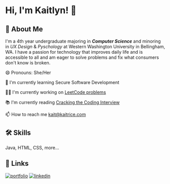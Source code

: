 
# Hi, I'm Kaitlyn! 👋


## 🚀 About Me
I'm a 4th year undergraduate majoring in ___Computer Science___ and minoring in _UX Design_ & _Pyschology_ at Western Washington University in Bellingham, WA.
I have a passion for technology that improves daily life and is accessible to all and am eager to solve problems and fix what consumers don't know is broken.

😄 Pronouns: She/Her

🧠 I'm currently learning Secure Software Development

👩‍💻 I'm currently working on [LeetCode problems](https://leetcode.com)

📚 I'm currently reading [Cracking the Coding Interview](https://www.crackingthecodinginterview.com)

<!-- 👯‍♀️ I'm looking to collaborate on... -->

<!-- 🤔 I'm looking for help with... -->

<!-- 💬 Ask me about... -->


📫 How to reach me [kait@kaitrice.com](mailto:kait@kaitrice.com)

<!-- ⚡️ Fun fact -->


## 🛠 Skills
Java, HTML, CSS, more...


## 🔗 Links
[![portfolio](https://img.shields.io/badge/my_portfolio-000?style=for-the-badge&logo=ko-fi&logoColor=white)](https://www.kaitrice.com)
[![linkedin](https://img.shields.io/badge/linkedin-0A66C2?style=for-the-badge&logo=linkedin&logoColor=white)](https://www.linkedin.com/in/kaitrice/)










<!---
kaitrice/kaitrice is a ✨ special ✨ repository because its `README.md` (this file) appears on your GitHub profile.
You can click the Preview link to take a look at your changes.
--->
